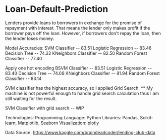 # Loan-Default-Prediction
Lenders provide loans to borrowers in exchange for the promise of repayment with interest. That means the lender only makes profit if the borrower pays off the loan. However, if borrowers don't repay the loan, then the lender loses money.


Model Accuracies:
SVM Classifier           -- 83.51
Logistic Regression      -- 83.46
Decision Tree            -- 74.32
KNeighbors Classifier    -- 82.50
Random Forest Classifier -- 77.40

Apply one hot encoding
BSVM Classifier          -- 83.51
Logistic Regression      -- 83.40
Decision Tree            -- 74.06
KNeighbors Classifier    -- 81.94
Random Forest Classifier -- 83.14

SVM classifier has the highest accuracy, so I applied Grid Search.  ** My machine is not powerful enough to handle grid search calculation thus I am still waiting for the result.

SVM Classifier with grid search         -- WIP

Technologies:
Programming Language: Python
Libraries: Pandas, Scikit-learn, Matplotlib, Seaborn
Visualization: plotly

Data Source:
https://www.kaggle.com/braindeadcoder/lending-club-data



